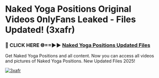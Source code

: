 # Naked Yoga Positions Original Videos 0nlyFans Leaked - Files Updated! (3xafr)

<h3>🔴 CLICK HERE 🌐==►► <a href="https://tinyurl.com/yckcrads" rel="nofollow">Naked Yoga Positions Updated Files</a></h3>

Get Naked Yoga Positions and all content. Now you can access all videos and pictures of Naked Yoga Positions. New Updated Files 2025!

[![3xafr](https://i.imgur.com/hpKpOFt.gif)](https://tinyurl.com/yckcrads)
